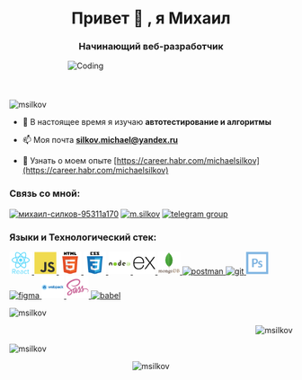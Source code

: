 <h1 align="center">Привет 👋 , я Михаил</h1>
<h3 align="center">Начинающий веб-разработчик</h3>
<img align="right" width="400" src="https://yesimadesigner.com/wp-content/uploads/2019/11/gg.gif?x99157&x99157&x99157&x99157" alt="Coding">

<p align="left" style="margin-top:85px"> <img src="https://komarev.com/ghpvc/?username=msilkov&label=Profile%20views&color=0e75b6&style=flat" alt="msilkov" /> </p>

- 🌱 В настоящее время я изучаю **автотестирование и алгоритмы**

- 📫 Моя почта **silkov.michael@yandex.ru**

- 📄 Узнать о моем опыте [https://career.habr.com/michaelsilkov](https://career.habr.com/michaelsilkov)

<h3 align="left">Связь со мной:</h3>
<p align="left">
<a href="https://linkedin.com/in/михаил-силков-95311a170" target="blank"><img align="center" src="https://raw.githubusercontent.com/rahuldkjain/github-profile-readme-generator/master/src/images/icons/Social/linked-in-alt.svg" alt="михаил-силков-95311a170" height="40" width="40" /></a>
<a href="https://instagram.com/m.silkov?igshid=YWJhMjlhZTc=" target="blank"><img align="center" src="https://raw.githubusercontent.com/rahuldkjain/github-profile-readme-generator/master/src/images/icons/Social/instagram.svg" alt="m.silkov" height="30" width="40" /></a>
 <a href="https://t.me/msilkov" target="_blank"><img align="center" src="https://cdn-icons-png.flaticon.com/512/2111/2111646.png" width="40" height="40" alt="telegram group" /></a>
</p>

<h3 align="left">Языки и Технологический стек:</h3>
<p align="left">
 <a href="https://reactjs.org/" target="_blank" rel="noreferrer">
  <img src="https://raw.githubusercontent.com/devicons/devicon/master/icons/react/react-original-wordmark.svg"
    alt="react" width="40" height="40" />
</a>
<a href="https://developer.mozilla.org/en-US/docs/Web/JavaScript" target="_blank" rel="noreferrer">
  <img src="https://raw.githubusercontent.com/devicons/devicon/master/icons/javascript/javascript-original.svg"
    alt="javascript" width="40" height="40" />
</a>
<a href="https://www.w3.org/html/" target="_blank" rel="noreferrer">
  <img src="https://raw.githubusercontent.com/devicons/devicon/master/icons/html5/html5-original-wordmark.svg"
    alt="html5" width="40" height="40" />
</a>
<a href="https://www.w3schools.com/css/" target="_blank" rel="noreferrer">
  <img src="https://raw.githubusercontent.com/devicons/devicon/master/icons/css3/css3-original-wordmark.svg" alt="css3"
    width="40" height="40" />
</a>
<a href="https://nodejs.org" target="_blank" rel="noreferrer">
  <img src="https://raw.githubusercontent.com/devicons/devicon/master/icons/nodejs/nodejs-original-wordmark.svg"
    alt="nodejs" width="40" height="40" />
</a>
<a href="https://expressjs.com" target="_blank" rel="noreferrer">
  <img src="https://github.com/devicons/devicon/blob/master/icons/express/express-original.svg" alt="express" width="40"
    height="40" />
</a>
<a href="https://www.mongodb.com/" target="_blank" rel="noreferrer">
  <img src="https://raw.githubusercontent.com/devicons/devicon/master/icons/mongodb/mongodb-original-wordmark.svg"
    alt="mongodb" width="40" height="40" />
</a>
<a href="https://postman.com" target="_blank" rel="noreferrer">
  <img src="https://www.vectorlogo.zone/logos/getpostman/getpostman-icon.svg" alt="postman" width="40" height="40" />
</a>
<a href="https://git-scm.com/" target="_blank" rel="noreferrer">
  <img src="https://www.vectorlogo.zone/logos/git-scm/git-scm-icon.svg" alt="git" width="40" height="40" />
</a>
<a href="https://www.photoshop.com/en" target="_blank" rel="noreferrer">
  <img src="https://raw.githubusercontent.com/devicons/devicon/master/icons/photoshop/photoshop-line.svg"
    alt="photoshop" width="40" height="40" />
</a>
<a href="https://www.figma.com/" target="_blank" rel="noreferrer">
  <img src="https://www.vectorlogo.zone/logos/figma/figma-icon.svg" alt="figma" width="40" height="40" />
</a>
<a href="https://webpack.js.org" target="_blank" rel="noreferrer">
  <img
    src="https://raw.githubusercontent.com/devicons/devicon/d00d0969292a6569d45b06d3f350f463a0107b0d/icons/webpack/webpack-original-wordmark.svg"
    alt="webpack" width="40" height="40" />
</a>
<a href="https://sass-lang.com" target="_blank" rel="noreferrer">
  <img src="https://raw.githubusercontent.com/devicons/devicon/master/icons/sass/sass-original.svg" alt="sass"
    width="40" height="40" /> </a><a href="https://babeljs.io/" target="_blank" rel="noreferrer">
  <img src="https://www.vectorlogo.zone/logos/babeljs/babeljs-icon.svg" alt="babel" width="40" height="40" />
</a>
</p>

<p align="left">
 <img  src="https://github-readme-stats.vercel.app/api/top-langs?username=msilkov&show_icons=true&locale=ru&layout=compact&card_width=400" alt="msilkov" /></p>

<p align="right"><img  src="https://github-readme-stats.vercel.app/api?username=msilkov&show_icons=true&locale=ru" alt="msilkov" /></p>

 <p>
<img align="center" src="https://github-readme-activity-graph.cyclic.app/graph?username=msilkov&theme=react&bg_color=fff&color=000&custom_title=Contribution%20graph" alt="msilkov" />
</p>
<p align="center">
<img  width="600" src="https://github-readme-streak-stats.herokuapp.com?user=msilkov&theme=graywhite&locale=ru&date_format=j%20M%5B%20Y%5D" alt="msilkov" />
 </p>
